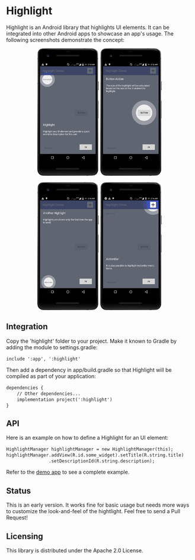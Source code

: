 Highlight
====

Highlight is an Android library that highlights UI elements. It can be integrated into other
Android apps to showcase an app's usage. The following screenshots demonstrate the concept:

<p align = "center"><img src="./doc/screenshot-1.png" width = 33%"></img> <img src="./doc/screenshot-2.png" width = 33%"></img></p>
<p align = "center"><img src="./doc/screenshot-3.png" width = 33%"></img> <img src="./doc/screenshot-4.png" width = 33%"></img></p>


Integration
----

Copy the 'highlight' folder to your project. Make it known to Gradle by adding
the module to settings.gradle:

~~~
include ':app', ':highlight'
~~~

Then add a dependency in app/build.gradle so that Highlight will be compiled as part of
your application:

~~~
dependencies {
    // Other dependencies...
    implementation project(':highlight')
}
~~~


API
----

Here is an example on how to define a Highlight for an UI element:

~~~
HighlightManager highlightManager = new HighlightManager(this);
highlightManager.addView(R.id.some_widget).setTitle(R.string.title)
                .setDescriptionId(R.string.description);
~~~

Refer to the
[demo app](https://github.com/Dheeraj1998/Highlight/blob/master/demo/app/src/main/java/org/puder/highlight/demo/MainActivity.java)
to see a complete example.

Status
----

This is an early version. It works fine for basic usage but needs more ways to
customize the look-and-feel of the hightlight. Feel free to send a Pull Request!


Licensing
----

This library is distributed under the Apache 2.0 License.
